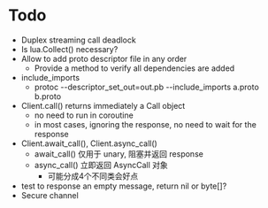 # Todo

* Duplex streaming call deadlock
* Is lua.Collect() necessary?
* Allow to add proto descriptor file in any order
	+ Provide a method to verify all dependencies are added
* include_imports
	+ protoc --descriptor_set_out=out.pb --include_imports a.proto b.proto
* Client.call() returns immediately a Call object
	+ no need to run in coroutine
	+ in most cases, ignoring the response, no need to wait for the response
* Client.await_call(), Client.async_call()
	* await_call() 仅用于 unary, 阻塞并返回 response
	* async_call() 立即返回 AsyncCall 对象
		- 可能分成4个不同类会好点
* test to response an empty message, return nil or byte[]?
* Secure channel
